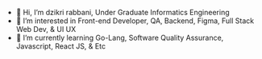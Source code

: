 - 👋 Hi, I’m dzikri rabbani, Under Graduate Informatics Engineering
- 👀 I’m interested in Front-end Developer, QA, Backend, Figma, Full Stack Web Dev, & UI UX
- 🌱 I’m currently learning Go-Lang, Software Quality Assurance, Javascript, React JS, & Etc


<!---
dzikriii24/dzikriii24 is a ✨ special ✨ repository because its `README.md` (this file) appears on your GitHub profile.
You can click the Preview link to take a look at your changes.
--->
